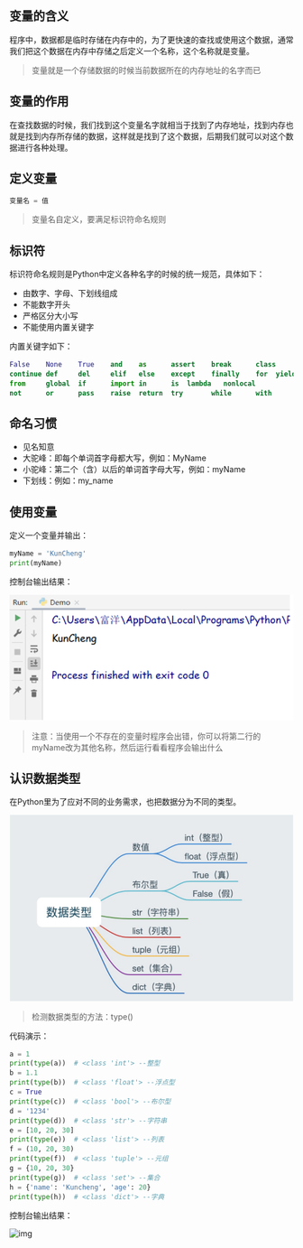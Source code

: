 ## 变量的含义

程序中，数据都是临时存储在内存中的，为了更快速的查找或使用这个数据，通常我们把这个数据在内存中存储之后定义一个名称，这个名称就是变量。

> 变量就是一个存储数据的时候当前数据所在的内存地址的名字而已

## 变量的作用

在查找数据的时候，我们找到这个变量名字就相当于找到了内存地址，找到内存也就是找到内存所存储的数据，这样就是找到了这个数据，后期我们就可以对这个数据进行各种处理。

## 定义变量

```python
变量名 = 值
```

> 变量名自定义，要满足标识符命名规则

## 标识符

标识符命名规则是Python中定义各种名字的时候的统一规范，具体如下：

- 由数字、字母、下划线组成
- 不能数字开头
- 严格区分大小写
- 不能使用内置关键字

内置关键字如下：

```python
False    None    True    and    as    	assert    break    	 class
continue def	 del	 elif   else  	except	  finally	 for  yield
from 	 global  if 	 import in 	  	is 	lambda 	 nonlocal
not 	 or 	 pass 	 raise  return	try  	  while 	 with
```

## 命名习惯

- 见名知意
- 大驼峰：即每个单词首字母都大写，例如：MyName
- 小驼峰：第二个（含）以后的单词首字母大写，例如：myName
- 下划线：例如：my_name

## 使用变量

定义一个变量并输出：

```python
myName = 'KunCheng'
print(myName)
```

控制台输出结果：

<img src="../picture/13.png" alt="img" style="zoom:80%;" />

> 注意：当使用一个不存在的变量时程序会出错，你可以将第二行的myName改为其他名称，然后运行看看程序会输出什么

## 认识数据类型

在Python里为了应对不同的业务需求，也把数据分为不同的类型。

![img](../picture/14.png)

> 检测数据类型的方法：type()

代码演示：

```python
a = 1
print(type(a))  # <class 'int'> --整型
b = 1.1
print(type(b))  # <class 'float'> --浮点型
c = True
print(type(c))  # <class 'bool'> --布尔型
d = '1234'
print(type(d))  # <class 'str'> --字符串
e = [10, 20, 30]
print(type(e))  # <class 'list'> --列表
f = (10, 20, 30)
print(type(f))  # <class 'tuple'> --元组
g = {10, 20, 30}
print(type(g))  # <class 'set'> --集合
h = {'name': 'Kuncheng', 'age': 20}
print(type(h))  # <class 'dict'> --字典
```

控制台输出结果：

![img](http://106.12.108.147:8080/picture/Snipaste_2022-08-29_14-45-14.png)
